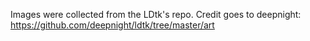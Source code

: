 Images were collected from the LDtk's repo. Credit goes to deepnight: https://github.com/deepnight/ldtk/tree/master/art